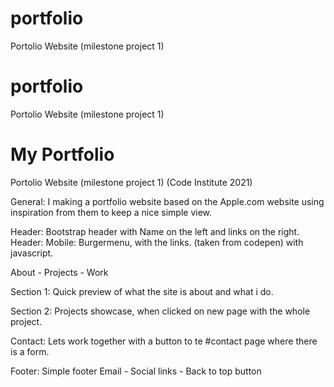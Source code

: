 # portfolio
Portolio Website (milestone project 1)
# portfolio
Portolio Website (milestone project 1)
# My Portfolio
Portolio Website (milestone project 1) (Code Institute 2021)

General:
I making a portfolio website based on the Apple.com website using inspiration from them to keep a nice simple view.

Header:
Bootstrap header with Name on the left and links on the right.
Header: Mobile: Burgermenu, with the links. (taken from codepen) with javascript.

About - Projects - Work

Section 1:
Quick preview of what the site is about and what i do.

Section 2:
Projects showcase, when clicked on new page with the whole project.

Contact: Lets work together with a button to te #contact page where there is a form.

Footer: Simple footer Email - Social links - Back to top button
